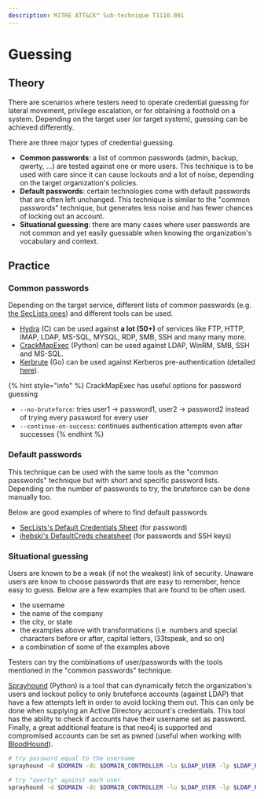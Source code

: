 ```yaml
---
description: MITRE ATT&CK™ Sub-technique T1110.001
---
```


# Guessing

## Theory

There are scenarios where testers need to operate credential guessing for lateral movement, privilege escalation, or for obtaining a foothold on a system. Depending on the target user \(or target system\), guessing can be achieved differently.

There are three major types of credential guessing.

* **Common passwords**: a list of common passwords \(admin, backup, qwerty, ...\) are tested against one or more users. This technique is to be used with care since it can cause lockouts and a lot of noise, depending on the target organization's policies.
* **Default passwords**: certain technologies come with default passwords that are often left unchanged. This technique is similar to the "common passwords" technique, but generates less noise and has fewer chances of locking out an account.
* **Situational guessing**: there are many cases where user passwords are not common and yet easily guessable when knowing the organization's vocabulary and context.

## Practice

### Common passwords

Depending on the target service, different lists of common passwords \(e.g. [the SecLists ones](https://github.com/danielmiessler/SecLists/tree/master/Passwords/Common-Credentials)\) and different tools can be used.

* [Hydra](https://github.com/vanhauser-thc/thc-hydra) \(C\) can be used against **a lot \(50+\)** of services like FTP, HTTP, IMAP, LDAP, MS-SQL, MYSQL, RDP, SMB, SSH and many many more.
* [CrackMapExec](https://github.com/byt3bl33d3r/CrackMapExec) \(Python\) can be used against LDAP, WinRM, SMB, SSH and MS-SQL.
* [Kerbrute](https://github.com/ropnop/kerbrute) \(Go\) can be used against Kerberos pre-authentication \(detailed [here](../../abusing-kerberos/pre-auth-bruteforce.md)\).

{% hint style="info" %}
CrackMapExec has useful options for password guessing

* `--no-bruteforce`: tries user1 -&gt; password1, user2 -&gt; password2 instead of trying every password for every user
* `--continue-on-success`: continues authentication attempts even after successes
{% endhint %}

### Default passwords

This technique can be used with the same tools as the "common passwords" technique but with short and specific password lists. Depending on the number of passwords to try, the bruteforce can be done manually too.

Below are good examples of where to find default passwords

* [SecLists's Default Credentials Sheet](https://github.com/danielmiessler/SecLists/blob/master/Passwords/Default-Credentials/default-passwords.csv) \(for password\)
* [ihebski's DefaultCreds cheatsheet](https://github.com/ihebski/DefaultCreds-cheat-sheet) \(for passwords and SSH keys\)

### Situational guessing

Users are known to be a weak \(if not the weakest\) link of security. Unaware users are know to choose passwords that are easy to remember, hence easy to guess. Below are a few examples that are found to be often used.

* the username
* the name of the company
* the city, or state
* the examples above with transformations \(i.e. numbers and special characters before or after, capital letters, l33tspeak, and so on\)
* a combination of some of the examples above

Testers can try the combinations of user/passwords with the tools mentioned in the "common passwords" technique.

[Sprayhound](https://github.com/Hackndo/sprayhound) \(Python\) is a tool that can dynamically fetch the organization's users and lockout policy to only bruteforce accounts \(against LDAP\) that have a few attempts left in order to avoid locking them out. This can only be done when supplying an Active Directory account's credentials. This tool has the ability to check if accounts have their username set as password. Finally, a great additional feature is that neo4j is supported and compromised accounts can be set as pwned \(useful when working with [BloodHound](../../../recon/bloodhound.md)\).

```bash
# try password equal to the username
sprayhound -d $DOMAIN -dc $DOMAIN_CONTROLLER -lu $LDAP_USER -lp $LDAP_PASSWORD

# try "qwerty" against each user
sprayhound -d $DOMAIN -dc $DOMAIN_CONTROLLER -lu $LDAP_USER -lp $LDAP_PASSWORD -p "qwerty"
```

